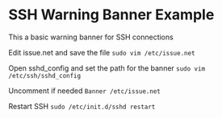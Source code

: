 # SSH Warning Banner Example
This a basic warning banner for SSH connections

Edit issue.net and save the file
`sudo vim /etc/issue.net`

Open sshd_config and set the path for the banner
`sudo vim /etc/ssh/sshd_config`

Uncomment if needed
`Banner /etc/issue.net`

Restart SSH
`sudo /etc/init.d/sshd restart`
